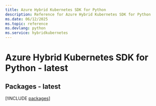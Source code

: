 ```yaml
---
title: Azure Hybrid Kubernetes SDK for Python
description: Reference for Azure Hybrid Kubernetes SDK for Python
ms.date: 06/12/2025
ms.topic: reference
ms.devlang: python
ms.service: hybridkubernetes
---
```

# Azure Hybrid Kubernetes SDK for Python - latest
## Packages - latest
[!INCLUDE [packages](hybrid-kubernetes-index.md)]